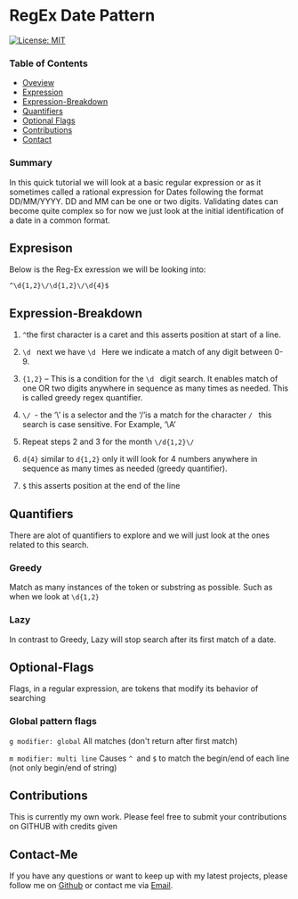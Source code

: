 # RegEx Date Pattern

[![License: MIT](https://img.shields.io/badge/License-MIT-yellow.svg)](https://opensource.org/licenses/MIT)

### Table of Contents

- [Oveview](#Overview)
- [Expression](#Expression)
- [Expression-Breakdown](Expression-Breakdown)
- [Quantifiers](#Quantifiers)
- [Optional Flags](#Optional-Flags)
- [Contributions](#Contributions)
- [Contact](#Contact-Me)

### Summary

In this quick tutorial we will look at a basic regular expression or as it sometimes called a rational expression for Dates following the format DD/MM/YYYY. DD and MM can be one or two digits. Validating dates can become quite complex so for now we just look at the initial identification of a date in a common format.

## Expresison

Below is the Reg-Ex exression we will be looking into:

`^\d{1,2}\/\d{1,2}\/\d{4}$`

## Expression-Breakdown

1. `^`the first character is a caret and this asserts position at start of a line.

2. `\d ` next we have `\d ` Here we indicate a match of any digit between 0-9.

3. `{1,2}` – This is a condition for the `\d ` digit search. It enables match of one OR two digits anywhere in sequence as many times as needed. This is called greedy regex quantifier.

4. `\/ `- the ‘\’ is a selector and the ‘/’is a match for the character `/ ` this search is case sensitive. For Example, ‘\A’

5. Repeat steps 2 and 3 for the month `\/d{1,2}\/`

6. `d{4}` similar to `d{1,2}` only it will look for 4 numbers anywhere in sequence as many times as needed (greedy quantifier).

7. `$` this asserts position at the end of the line

## Quantifiers

There are alot of quantifiers to explore and we will just look at the ones related to this search.

### Greedy

Match as many instances of the token or substring as possible. Such as when we look at `\d{1,2}`

### Lazy

In contrast to Greedy, Lazy will stop search after its first match of a date.

## Optional-Flags

Flags, in a regular expression, are tokens that modify its behavior of searching

### Global pattern flags

`g modifier: global` All matches (don't return after first match)

`m modifier: multi line` Causes `^ `and `$` to match the begin/end of each line (not only begin/end of string)

## Contributions

This is currently my own work. Please feel free to submit your contributions on GITHUB with credits given

## Contact-Me

If you have any questions or want to keep up with my latest projects, please follow me on [Github](http://www.github.com/operationBrass) or contact me via [Email](mr.brn.lewis@outlook.com).
